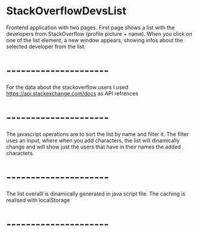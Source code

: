 # StackOverflowDevsList
Frontend application with two pages. First page shows a list with the developers from StackOverflow (profile picture + name). 
When you click on one of the list element, a new window appears, showing infos about the selected developer from the list.

# ---------------------

For the data about the stackoverflow users I used https://api.stackexchange.com/docs as API refrences

# ---------------------

The javascript operations are to sort the list by name and filter it.
The filter uses an input, where when you add characters, the list will dinamically change 
and will show just the users that have in their names the added characters.

# ---------------------

The list overalll is dinamically generated in java script file. 
The caching is realised with localStorage

# ---------------------

